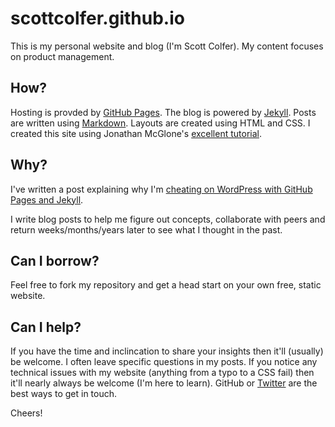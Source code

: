 # scottcolfer.github.io
This is my personal website and blog (I'm Scott Colfer).
My content focuses on product management.

## How?
Hosting is provded by [GitHub Pages](https://pages.github.com/).
The blog is powered by [Jekyll](https://jekyllrb.com/).
Posts are written using [Markdown](http://packetlife.net/media/library/16/Markdown.pdf).
Layouts are created using HTML and CSS.
I created this site using Jonathan McGlone's [excellent tutorial](http://jmcglone.com/guides/github-pages/).

## Why?
I've written a post explaining why I'm [cheating on WordPress with GitHub Pages and Jekyll](http://scottcolfer.github.io/2016/04/09/personal-site-github-pages-jekyll.html).

I write blog posts to help me figure out concepts, collaborate with peers and return weeks/months/years later to see what I thought in the past.

## Can I borrow?
Feel free to fork my repository and get a head start on your own free, static website. 

## Can I help?
If you have the time and inclincation to share your insights then it'll (usually) be welcome. I often leave specific questions in my posts. If you notice any technical issues with my website (anything from a typo to a CSS fail) then it'll nearly always be welcome (I'm here to learn). GitHub or [Twitter](https://twitter.com/scottcolfer) are the best ways to get in touch. 

Cheers!
